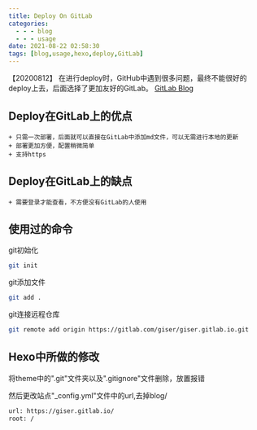 ```yaml
---
title: Deploy On GitLab
categories:
  - - - blog
  - - - usage
date: 2021-08-22 02:58:30
tags: [blog,usage,hexo,deploy,GitLab]
---
```


【20200812】
在进行deploy时，GitHub中遇到很多问题，最终不能很好的deploy上去，后面选择了更加友好的GitLab。
[GitLab Blog](https://giser.gitlab.io/)

<!-- more -->

## Deploy在GitLab上的优点
    + 只需一次部署，后面就可以直接在GitLab中添加md文件，可以无需进行本地的更新
    + 部署更加方便，配置稍微简单
    + 支持https
## Deploy在GitLab上的缺点
    + 需要登录才能查看，不方便没有GitLab的人使用

## 使用过的命令

git初始化
``` bash
git init
```

git添加文件
``` bash
git add .
```

git连接远程仓库
``` bash
git remote add origin https://gitlab.com/giser/giser.gitlab.io.git
```


## Hexo中所做的修改

将theme中的".git"文件夹以及".gitignore"文件删除，放置报错

然后更改站点"_config.yml"文件中的url,去掉blog/
``` bash
url: https://giser.gitlab.io/
root: /
```

